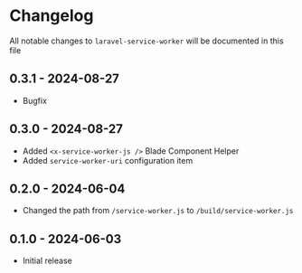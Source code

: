 # Changelog

All notable changes to `laravel-service-worker` will be documented in this file

## 0.3.1 - 2024-08-27

- Bugfix

## 0.3.0 - 2024-08-27

- Added `<x-service-worker-js />` Blade Component Helper
- Added `service-worker-uri` configuration item

## 0.2.0 - 2024-06-04

- Changed the path from `/service-worker.js` to `/build/service-worker.js`

## 0.1.0 - 2024-06-03

- Initial release